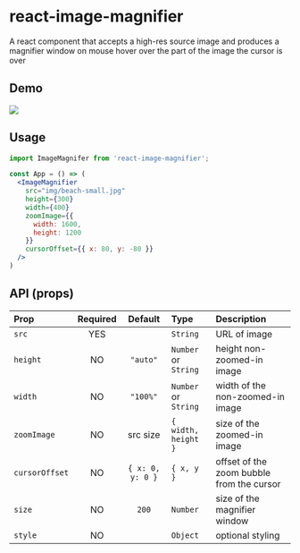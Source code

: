 # react-image-magnifier
A react component that accepts a high-res source image and produces a magnifier window on mouse hover over the part of the image the cursor is over


## Demo

![](http://media.giphy.com/media/xTiTnidsMNlZlf9I2c/giphy.gif)


## Usage

```jsx
import ImageMagnifer from 'react-image-magnifier';

const App = () => (
  <ImageMagnifier
    src="img/beach-small.jpg"
    height={300}
    width={400}
    zoomImage={{
      width: 1600,
      height: 1200
    }}
    cursorOffset={{ x: 80, y: -80 }}
  />
)
```

## API (props)

| Prop | Required | Default  | Type | Description |
| :------------- |:---:|:----------------:| :--------------------| :-----|
| `src`          | YES |                  | `String`             | URL of image |
| `height`       |  NO | `"auto"`         | `Number` or `String` | height non-zoomed-in image |
| `width`        |  NO | `"100%"`         | `Number` or `String` | width of the non-zoomed-in image |
| `zoomImage`    |  NO | src size         | `{ width, height }`  | size of the zoomed-in image |
| `cursorOffset` |  NO | `{ x: 0, y: 0 }` | `{ x, y }`           | offset of the zoom bubble from the cursor |
| `size`         |  NO | `200`            | `Number`             | size of the magnifier window |
| `style`        |  NO |                  | `Object`             | optional styling |
